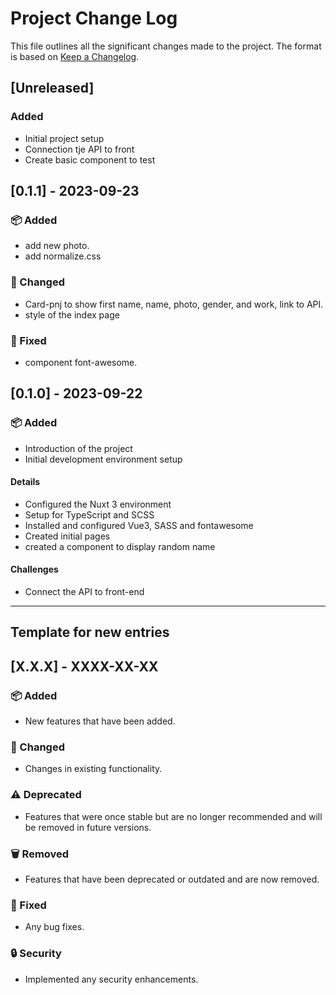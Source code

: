 # Project Change Log

This file outlines all the significant changes made to the project. The format is based on [Keep a Changelog](https://keepachangelog.com/en/1.0.0/).

## [Unreleased]

### Added
- Initial project setup
- Connection tje API to front
- Create basic component to test

## [0.1.1] - 2023-09-23

### 📦 Added
- add new photo.
- add normalize.css

### 🔄 Changed
- Card-pnj to show first name, name, photo, gender, and work, link to API.
- style of the index page


### 🐛 Fixed
- component font-awesome.


## [0.1.0] - 2023-09-22

### 📦 Added
- Introduction of the project
- Initial development environment setup

#### Details

- Configured the Nuxt 3 environment
- Setup for TypeScript and SCSS
- Installed and configured Vue3, SASS and fontawesome
- Created initial pages
- created a component to display random name

####  Challenges

- Connect the API to front-end

---



## Template for new entries

## [X.X.X] - XXXX-XX-XX

### 📦 Added
- New features that have been added.

### 🔄 Changed
- Changes in existing functionality.

### ⚠️ Deprecated
- Features that were once stable but are no longer recommended and will be removed in future versions.

### 🗑️ Removed
- Features that have been deprecated or outdated and are now removed.

### 🐛 Fixed
- Any bug fixes.

### 🔒 Security
- Implemented any security enhancements.

